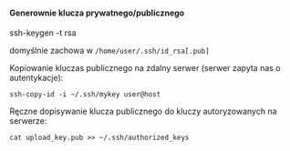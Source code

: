 #### Generownie klucza prywatnego/publicznego

ssh-keygen -t rsa

domyślnie zachowa w `/home/user/.ssh/id_rsa[.pub]`

Kopiowanie kluczas publicznego na zdalny serwer (serwer zapyta nas o autentykacje):
```
ssh-copy-id -i ~/.ssh/mykey user@host
```
Ręczne dopisywanie klucza publicznego do kluczy autoryzowanych na serwerze:
```
cat upload_key.pub >> ~/.ssh/authorized_keys
```